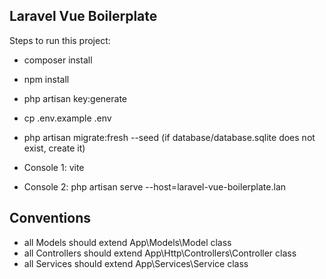 ## Laravel Vue Boilerplate

Steps to run this project:

- composer install
- npm install
- php artisan key:generate
- cp .env.example .env
- php artisan migrate:fresh --seed (if database/database.sqlite does not exist, create it)


- Console 1: vite
- Console 2: php artisan serve --host=laravel-vue-boilerplate.lan

## Conventions

- all Models should extend App\Models\Model class
- all Controllers should extend App\Http\Controllers\Controller class
- all Services should extend App\Services\Service class